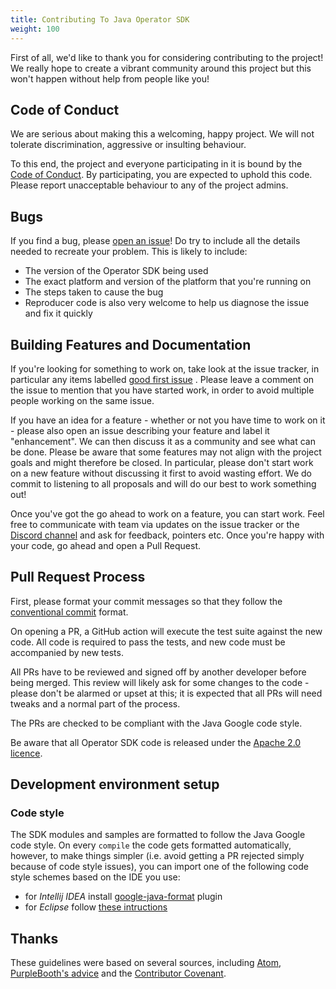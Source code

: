 ```yaml
---
title: Contributing To Java Operator SDK
weight: 100
---
```


First of all, we'd like to thank you for considering contributing to the project! We really
hope to create a vibrant community around this project but this won't happen without help from
people like you!

## Code of Conduct

We are serious about making this a welcoming, happy project. We will not tolerate discrimination,
aggressive or insulting behaviour.

To this end, the project and everyone participating in it is bound by the [Code of
Conduct]({{baseurl}}/coc). By participating, you are expected to uphold this code. Please report
unacceptable behaviour to any of the project admins.

## Bugs

If you find a bug,
please [open an issue](https://github.com/java-operator-sdk/java-operator-sdk/issues)! Do try
to include all the details needed to recreate your problem. This is likely to include:

- The version of the Operator SDK being used
- The exact platform and version of the platform that you're running on
- The steps taken to cause the bug
- Reproducer code is also very welcome to help us diagnose the issue and fix it quickly

## Building Features and Documentation

If you're looking for something to work on, take look at the issue tracker, in particular any items
labelled [good first issue](https://github.com/java-operator-sdk/java-operator-sdk/labels/good%20first%20issue)
.
Please leave a comment on the issue to mention that you have started work, in order to avoid
multiple people working on the same issue.

If you have an idea for a feature - whether or not you have time to work on it - please also open an
issue describing your feature and label it "enhancement". We can then discuss it as a community and
see what can be done. Please be aware that some features may not align with the project goals and
might therefore be closed. In particular, please don't start work on a new feature without
discussing it first to avoid wasting effort. We do commit to listening to all proposals and will do
our best to work something out!

Once you've got the go ahead to work on a feature, you can start work. Feel free to communicate with
team via updates on the issue tracker or the [Discord channel](https://discord.gg/DacEhAy) and ask
for feedback, pointers etc. Once you're happy with your code, go ahead and open a Pull Request.

## Pull Request Process

First, please format your commit messages so that they follow
the [conventional commit](https://www.conventionalcommits.org/en/v1.0.0/) format.

On opening a PR, a GitHub action will execute the test suite against the new code. All code is
required to pass the tests, and new code must be accompanied by new tests.

All PRs have to be reviewed and signed off by another developer before being merged. This review
will likely ask for some changes to the code - please don't be alarmed or upset
at this; it is expected that all PRs will need tweaks and a normal part of the process.

The PRs are checked to be compliant with the Java Google code style.

Be aware that all Operator SDK code is released under the [Apache 2.0 licence](LICENSE).

## Development environment setup

### Code style

The SDK modules and samples are formatted to follow the Java Google code style.
On every `compile` the code gets formatted automatically, however, to make things simpler (i.e.
avoid getting a PR rejected simply because of code style issues), you can import one of the
following code style schemes based on the IDE you use:

- for *Intellij IDEA*
  install [google-java-format](https://plugins.jetbrains.com/plugin/8527-google-java-format) plugin
- for *Eclipse*
  follow [these intructions](https://github.com/google/google-java-format?tab=readme-ov-file#eclipse)

## Thanks

These guidelines were based on several sources, including
[Atom](https://github.com/atom/atom/blob/master/CONTRIBUTING.md), [PurpleBooth's
advice](https://gist.github.com/PurpleBooth/b24679402957c63ec426) and the [Contributor
Covenant](https://www.contributor-covenant.org/).
